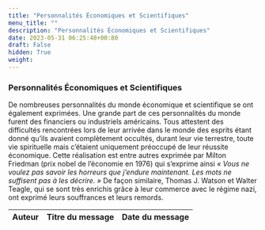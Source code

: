 ```yaml
---
title: "Personnalités Économiques et Scientifiques"
menu_title: ""
description: "Personnalités Économiques et Scientifiques"
date: 2023-05-31 06:25:48+00:80
draft: False
hidden: True
weight:
---
```

### Personnalités Économiques et Scientifiques

De nombreuses personnalités du monde économique et scientifique se ont également exprimées. Une grande part de ces personnalités du monde furent des financiers ou industriels américains. Tous attestent des difficultés rencontrées lors de leur arrivée dans le monde des esprits étant donné qu’ils avaient complètement occultés, durant leur vie terrestre, toute vie spirituelle mais c’étaient uniquement préoccupé de leur réussite économique. Cette réalisation est entre autres exprimée par Milton Friedman (prix nobel de l’économie en 1976) qui s’exprime ainsi *« Vous ne voulez pas savoir les horreurs que j’endure maintenant. Les mots ne suffisent pas à les décrire. »* De façon similaire, Thomas J. Watson et Walter Teagle, qui se sont très enrichis grâce à leur commerce avec le régime nazi, ont exprimé leurs souffrances et leurs remords.

**Auteur** | **Titre du message** | **Date du message**  
---|---|---
